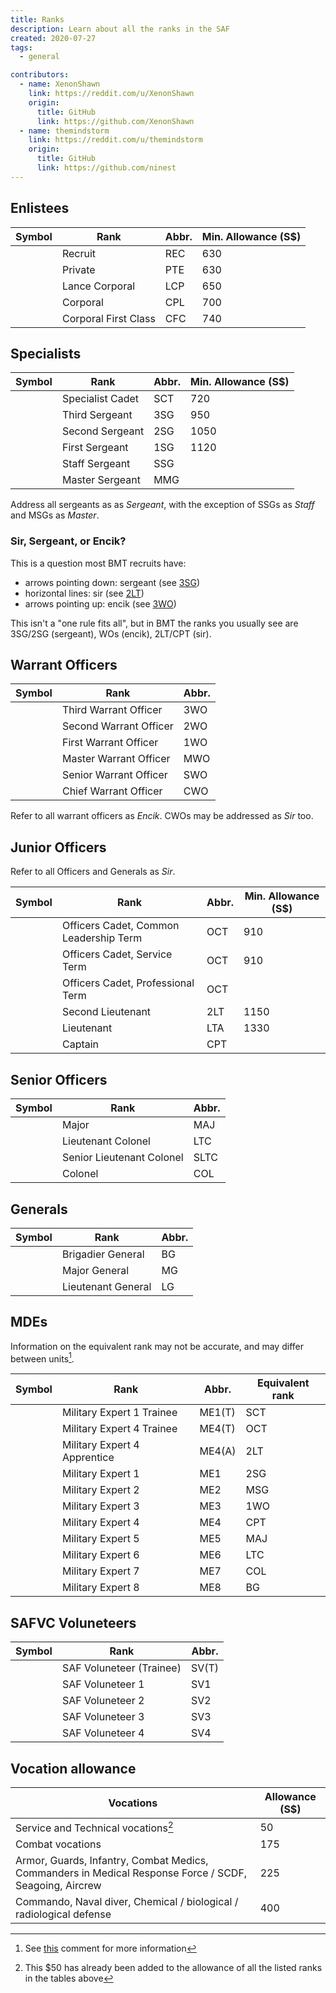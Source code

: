 ```yaml
---
title: Ranks
description: Learn about all the ranks in the SAF
created: 2020-07-27
tags:
  - general

contributors:
  - name: XenonShawn
    link: https://reddit.com/u/XenonShawn
    origin:
      title: GitHub
      link: https://github.com/XenonShawn
  - name: themindstorm
    link: https://reddit.com/u/themindstorm
    origin:
      title: GitHub
      link: https://github.com/ninest
---
```


## Enlistees

| Symbol | Rank | Abbr. | Min. Allowance (S$) | 
| -- | -- | -- | -- | 
| | Recruit | REC | 630 |
| | Private | PTE | 630 |
| <image-comp path="ranks/saf/light/lcp.png" :reset="true" :rank="true"></image-comp> | Lance Corporal | LCP | 650 |
| <image-comp path="ranks/saf/light/cpl.png" :reset="true" :rank="true"></image-comp> | Corporal | CPL | 700 |
| <image-comp path="ranks/saf/light/cfc.png" :reset="true" :rank="true"></image-comp> | Corporal First Class | CFC  | 740 |

## Specialists

| Symbol | Rank | Abbr. | Min. Allowance (S$) |
| -- | -- | -- | -- | 
| <image-comp path="ranks/saf/light/sct.png" :reset="true" :rank="true"></image-comp> | Specialist Cadet | SCT | 720 |
| <image-comp path="ranks/saf/light/3sg.png" :reset="true" :rank="true"></image-comp> | Third Sergeant | 3SG  | 950 |
| <image-comp path="ranks/saf/light/2sg.png" :reset="true" :rank="true"></image-comp> | Second Sergeant | 2SG  | 1050 |
| <image-comp path="ranks/saf/light/1sg.png" :reset="true" :rank="true"></image-comp> | First Sergeant | 1SG  | 1120 |
| <image-comp path="ranks/saf/light/ssg.png" :reset="true" :rank="true"></image-comp>  | Staff Sergeant | SSG |
| <image-comp path="ranks/saf/light/msg.png" :reset="true" :rank="true"></image-comp>  | Master Sergeant | MMG |

Address all sergeants as as *Sergeant*, with the exception of SSGs as *Staff* and MSGs as *Master*.

### Sir, Sergeant, or Encik?
This is a question most BMT recruits have:
- arrows pointing down: sergeant (see [3SG](#specialists))
- horizontal lines: sir (see [2LT](#junior-officers))
- arrows pointing up: encik (see [3WO](#warrant-officers))

This isn't a "one rule fits all", but in BMT the ranks you usually see are 3SG/2SG (sergeant), WOs (encik), 2LT/CPT (sir).

## Warrant Officers

| Symbol | Rank | Abbr. | 
| -- | -- | -- | 
| <image-comp path="ranks/saf/light/3wo.png" :reset="true" :rank="true"></image-comp> | Third Warrant Officer | 3WO
| <image-comp path="ranks/saf/light/2wo.png" :reset="true" :rank="true"></image-comp> | Second Warrant Officer | 2WO
| <image-comp path="ranks/saf/light/1wo.png" :reset="true" :rank="true"></image-comp> | First Warrant Officer | 1WO
| <image-comp path="ranks/saf/light/mwo.png" :reset="true" :rank="true"></image-comp> | Master Warrant Officer | MWO
| <image-comp path="ranks/saf/light/swo.png" :reset="true" :rank="true"></image-comp>| Senior Warrant Officer | SWO
| <image-comp path="ranks/saf/light/cwo.png" :reset="true" :rank="true"></image-comp> | Chief Warrant Officer | CWO 

Refer to all warrant officers as *Encik*. CWOs may be addressed as *Sir* too.

## Junior Officers

Refer to all Officers and Generals as *Sir*.

| Symbol | Rank | Abbr. | Min. Allowance (S$) |
| -- | -- | -- | -- |
| <image-comp path="ranks/saf/light/octl.png" :reset="true" :rank="true"></image-comp> | Officers Cadet, Common Leadership Term | OCT | 910 |
| <image-comp path="ranks/saf/light/octs.png" :reset="true" :rank="true"></image-comp> | Officers Cadet, Service Term | OCT | 910 |
| <image-comp path="ranks/saf/light/octp.png" :reset="true" :rank="true"></image-comp> | Officers Cadet, Professional Term | OCT | | 910 |
| <image-comp path="ranks/saf/light/2lt.png" :reset="true" :rank="true"></image-comp> | Second Lieutenant | 2LT  | 1150 |
| <image-comp path="ranks/saf/light/lta.png" :reset="true" :rank="true"></image-comp> | Lieutenant | LTA  | 1330 |
| <image-comp path="ranks/saf/light/cpt.png" :reset="true" :rank="true"></image-comp> | Captain | CPT 

## Senior Officers

| Symbol | Rank | Abbr. |
| -- | -- | -- | 
| <image-comp path="ranks/saf/light/maj.png" :reset="true" :rank="true"></image-comp> | Major | MAJ 
| <image-comp path="ranks/saf/light/ltc.png" :reset="true" :rank="true"></image-comp>| Lieutenant Colonel | LTC 
| <image-comp path="ranks/saf/light/sltc.png" :reset="true" :rank="true"></image-comp> | Senior Lieutenant Colonel | SLTC 
| <image-comp path="ranks/saf/light/col.png" :reset="true" :rank="true"></image-comp> | Colonel | COL 

## Generals

| Symbol | Rank | Abbr. |
| -- | -- | -- |
| <image-comp path="ranks/saf/light/bg.png" :reset="true" :rank="true"></image-comp> | Brigadier General | BG  |
| <image-comp path="ranks/saf/light/mg.png" :reset="true" :rank="true"></image-comp> | Major General | MG  |
| <image-comp path="ranks/saf/light/lg.png" :reset="true" :rank="true"></image-comp> | Lieutenant General | LG  |

<!-- ## Military Domain Experts -->
## MDEs

<alert type="error">

Information on the equivalent rank may not be accurate, and may differ between units[^1].

</alert>


| Symbol | Rank | Abbr. | Equivalent rank |
| -- | -- | -- | -- |
| <image-comp path="ranks/saf/light/me1t.png" :reset="true" :rank="true"></image-comp> | Military Expert 1 Trainee | ME1(T) | SCT |
| <image-comp path="ranks/saf/light/me4t.png" :reset="true" :rank="true"></image-comp> | Military Expert 4 Trainee | ME4(T) | OCT |
| <image-comp path="ranks/saf/light/me4a.png" :reset="true" :rank="true"></image-comp>| Military Expert 4 Apprentice | ME4(A) | 2LT |
| <image-comp path="ranks/saf/light/me1.png" :reset="true" :rank="true"></image-comp> | Military Expert 1 | ME1 | 2SG |
| <image-comp path="ranks/saf/light/me2.png" :reset="true" :rank="true"></image-comp> | Military Expert 2 | ME2 | MSG |
| <image-comp path="ranks/saf/light/me3.png" :reset="true" :rank="true"></image-comp> | Military Expert 3 | ME3 | 1WO |
| <image-comp path="ranks/saf/light/me4.png" :reset="true" :rank="true"></image-comp> | Military Expert 4 | ME4 | CPT |
| <image-comp path="ranks/saf/light/me5.png" :reset="true" :rank="true"></image-comp> | Military Expert 5 | ME5 | MAJ |
| <image-comp path="ranks/saf/light/me6.png" :reset="true" :rank="true"></image-comp> | Military Expert 6 | ME6 | LTC |
| <image-comp path="ranks/saf/light/me7.png" :reset="true" :rank="true"></image-comp> | Military Expert 7 | ME7 | COL |
| <image-comp path="ranks/saf/light/me8.png" :reset="true" :rank="true"></image-comp> | Military Expert 8 | ME8 | BG |


## SAFVC Voluneteers

| Symbol | Rank | Abbr. | 
| -- | -- | -- | 
| <image-comp path="ranks/saf/light/svt.png" :reset="true" :rank="true"></image-comp> | SAF Voluneteer (Trainee) | SV(T) |
| <image-comp path="ranks/saf/light/sv1.png" :reset="true" :rank="true"></image-comp> | SAF Voluneteer 1 | SV1 |
| <image-comp path="ranks/saf/light/sv2.png" :reset="true" :rank="true"></image-comp> | SAF Voluneteer 2 | SV2 |
| <image-comp path="ranks/saf/light/sv3.png" :reset="true" :rank="true"></image-comp> | SAF Voluneteer 3 | SV3 |
| <image-comp path="ranks/saf/light/sv4.png" :reset="true" :rank="true"></image-comp> | SAF Voluneteer 4 | SV4 |

## Vocation allowance

| Vocations | Allowance (S$) |
| -- | -- |
| Service and Technical vocations[^2] | 50 |
| Combat vocations | 175 |
| Armor, Guards, Infantry, Combat Medics, Commanders in Medical Response Force / SCDF, Seagoing, Aircrew | 225 |
| Commando, Naval diver, Chemical / biological / radiological defense | 400 |

[^1]: See [this](https://reddit.com/comments/5e7ewx/c/daddq8f) comment for more information
[^2]: This $50 has already been added to the allowance of all the listed ranks in the tables above